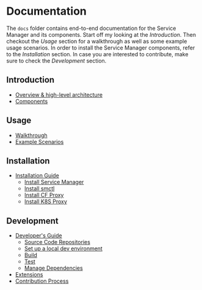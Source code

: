 # Documentation

The `docs` folder contains end-to-end documentation for the Service Manager and its components. Start off my looking at the _Introduction_. Then checkout the _Usage_ section for a walkthrough as well as some example usage scenarios. In order to install the Service Manager components, refer to the _Installation_ section. In case you are interested to contribute, make sure to check the _Development_ section.

## Introduction

* [Overview & high-level architecture](introduction.md)
* [Components](concepts/components.md)

## Usage

* [Walkthrough](usage/walkthrough.md)
* [Example Scenarios](usage/example-usage.md)

## Installation

* [Installation Guide](install/README.md)
    * [Install Service Manager](install/sm.md)
    * [Install smctl](install/cli.md)
    * [Install CF Proxy](install/cf-proxy.md)
    * [Install K8S Proxy](install/k8s-proxy.md)

## Development

* [Developer's Guide](development/devguide.md)
    * [Source Code Repositories]()
    * [Set up a local dev environment]()
    * [Build](development/build.md)
    * [Test](development/tests.md)
    * [Manage Dependencies](development/dep.md)
* [Extensions](concepts/extensions.md)
* [Contribution Process](development/contrib-process.md)

